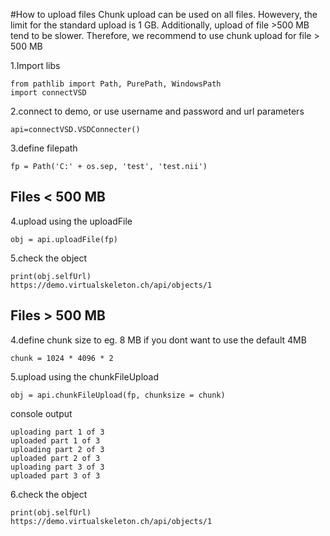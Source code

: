 #How to upload files
Chunk upload can be used on all files. Howevery, the limit for the standard upload is 1 GB. Additionally, upload of file >500 MB tend to be slower. Therefore, we recommend to use chunk upload for file > 500 MB


1.Import libs

    from pathlib import Path, PurePath, WindowsPath
    import connectVSD

2.connect to demo, or use username and password and url parameters

    api=connectVSD.VSDConnecter()

3.define filepath

    fp = Path('C:' + os.sep, 'test', 'test.nii')

## Files < 500 MB

4.upload using the uploadFile

    obj = api.uploadFile(fp)

5.check the object

    print(obj.selfUrl)
    https://demo.virtualskeleton.ch/api/objects/1


## Files > 500 MB 

4.define chunk size to eg. 8 MB if you dont want to use the default 4MB

    chunk = 1024 * 4096 * 2

5.upload using the chunkFileUpload
    
    obj = api.chunkFileUpload(fp, chunksize = chunk)

console output

    uploading part 1 of 3
    uploaded part 1 of 3
    uploading part 2 of 3
    uploaded part 2 of 3
    uploading part 3 of 3
    uploaded part 3 of 3

6.check the object

    print(obj.selfUrl)
    https://demo.virtualskeleton.ch/api/objects/1